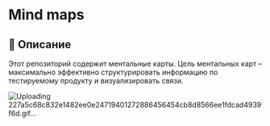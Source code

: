 # Mind maps

## 📌 Описание  
Этот репозиторий содержит ментальные карты. Цель ментальных карт – максимально эффективно структурировать информацию по тестируемому продукту и визуализировать связи.

![Uploading 227a5c68c832e1482ee0e24719401272886456454cb8d8566ee1fdcad4939f6d.gif…]()
